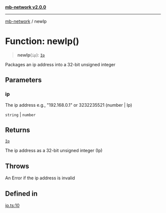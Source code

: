 [**mb-network v2.0.0**](../README.md)

***

[mb-network](../README.md) / newIp

# Function: newIp()

> **newIp**(`ip`): [`Ip`](../type-aliases/Ip.md)

Packages an ip address into a 32-bit unsigned integer

## Parameters

### ip

The ip address e.g., "192.168.0.1" or 3232235521 (number | Ip)

`string` | `number`

## Returns

[`Ip`](../type-aliases/Ip.md)

The ip address as a 32-bit unsigned integer (Ip)

## Throws

An Error if the ip address is invalid

## Defined in

[ip.ts:10](https://github.com/mbachmann97/mb-network/blob/3f5d1757544ae826d544d9a0cd9aec41c51c4650/src/ip.ts#L10)

